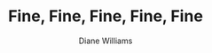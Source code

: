 ---
title: Fine, Fine, Fine, Fine, Fine
author: Diane Williams
readingDate: 2016-11-12
layout: book
---